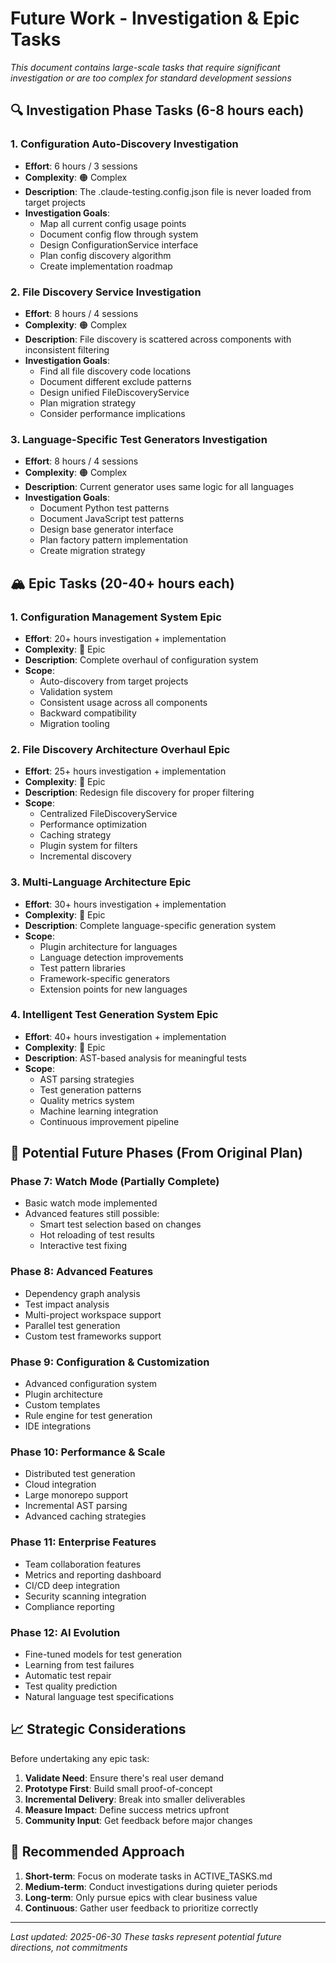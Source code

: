 # Future Work - Investigation & Epic Tasks

*This document contains large-scale tasks that require significant investigation or are too complex for standard development sessions*

## 🔍 Investigation Phase Tasks (6-8 hours each)

### 1. **Configuration Auto-Discovery Investigation**
- **Effort**: 6 hours / 3 sessions
- **Complexity**: 🟠 Complex
- **Description**: The .claude-testing.config.json file is never loaded from target projects
- **Investigation Goals**:
  - Map all current config usage points
  - Document config flow through system
  - Design ConfigurationService interface
  - Plan config discovery algorithm
  - Create implementation roadmap

### 2. **File Discovery Service Investigation**
- **Effort**: 8 hours / 4 sessions
- **Complexity**: 🟠 Complex
- **Description**: File discovery is scattered across components with inconsistent filtering
- **Investigation Goals**:
  - Find all file discovery code locations
  - Document different exclude patterns
  - Design unified FileDiscoveryService
  - Plan migration strategy
  - Consider performance implications

### 3. **Language-Specific Test Generators Investigation**
- **Effort**: 8 hours / 4 sessions
- **Complexity**: 🟠 Complex
- **Description**: Current generator uses same logic for all languages
- **Investigation Goals**:
  - Document Python test patterns
  - Document JavaScript test patterns
  - Design base generator interface
  - Plan factory pattern implementation
  - Create migration strategy

## 🏔️ Epic Tasks (20-40+ hours each)

### 1. **Configuration Management System Epic**
- **Effort**: 20+ hours investigation + implementation
- **Complexity**: 🔴 Epic
- **Description**: Complete overhaul of configuration system
- **Scope**:
  - Auto-discovery from target projects
  - Validation system
  - Consistent usage across all components
  - Backward compatibility
  - Migration tooling

### 2. **File Discovery Architecture Overhaul Epic**
- **Effort**: 25+ hours investigation + implementation
- **Complexity**: 🔴 Epic
- **Description**: Redesign file discovery for proper filtering
- **Scope**:
  - Centralized FileDiscoveryService
  - Performance optimization
  - Caching strategy
  - Plugin system for filters
  - Incremental discovery

### 3. **Multi-Language Architecture Epic**
- **Effort**: 30+ hours investigation + implementation
- **Complexity**: 🔴 Epic
- **Description**: Complete language-specific generation system
- **Scope**:
  - Plugin architecture for languages
  - Language detection improvements
  - Test pattern libraries
  - Framework-specific generators
  - Extension points for new languages

### 4. **Intelligent Test Generation System Epic**
- **Effort**: 40+ hours investigation + implementation
- **Complexity**: 🔴 Epic
- **Description**: AST-based analysis for meaningful tests
- **Scope**:
  - AST parsing strategies
  - Test generation patterns
  - Quality metrics system
  - Machine learning integration
  - Continuous improvement pipeline

## 🔮 Potential Future Phases (From Original Plan)

### Phase 7: Watch Mode (Partially Complete)
- Basic watch mode implemented
- Advanced features still possible:
  - Smart test selection based on changes
  - Hot reloading of test results
  - Interactive test fixing

### Phase 8: Advanced Features
- Dependency graph analysis
- Test impact analysis
- Multi-project workspace support
- Parallel test generation
- Custom test frameworks support

### Phase 9: Configuration & Customization
- Advanced configuration system
- Plugin architecture
- Custom templates
- Rule engine for test generation
- IDE integrations

### Phase 10: Performance & Scale
- Distributed test generation
- Cloud integration
- Large monorepo support
- Incremental AST parsing
- Advanced caching strategies

### Phase 11: Enterprise Features
- Team collaboration features
- Metrics and reporting dashboard
- CI/CD deep integration
- Security scanning integration
- Compliance reporting

### Phase 12: AI Evolution
- Fine-tuned models for test generation
- Learning from test failures
- Automatic test repair
- Test quality prediction
- Natural language test specifications

## 📈 Strategic Considerations

Before undertaking any epic task:
1. **Validate Need**: Ensure there's real user demand
2. **Prototype First**: Build small proof-of-concept
3. **Incremental Delivery**: Break into smaller deliverables
4. **Measure Impact**: Define success metrics upfront
5. **Community Input**: Get feedback before major changes

## 🎯 Recommended Approach

1. **Short-term**: Focus on moderate tasks in ACTIVE_TASKS.md
2. **Medium-term**: Conduct investigations during quieter periods
3. **Long-term**: Only pursue epics with clear business value
4. **Continuous**: Gather user feedback to prioritize correctly

---

*Last updated: 2025-06-30*
*These tasks represent potential future directions, not commitments*